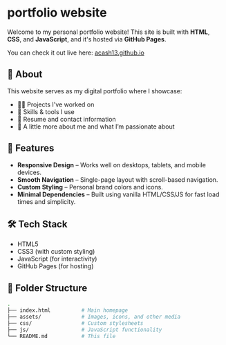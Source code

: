 # portfolio website

Welcome to my personal portfolio website! This site is built with **HTML**, **CSS**, and **JavaScript**, and it's hosted via **GitHub Pages**.

You can check it out live here: [acash13.github.io](https://acash13.github.io)

## 📌 About

This website serves as my digital portfolio where I showcase:

- 👨‍💻 Projects I've worked on
- 🧠 Skills & tools I use
- 📄 Resume and contact information
- 🎯 A little more about me and what I’m passionate about

## 🚀 Features

- **Responsive Design** – Works well on desktops, tablets, and mobile devices.
- **Smooth Navigation** – Single-page layout with scroll-based navigation.
- **Custom Styling** – Personal brand colors and icons.
- **Minimal Dependencies** – Built using vanilla HTML/CSS/JS for fast load times and simplicity.

## 🛠️ Tech Stack

- HTML5
- CSS3 (with custom styling)
- JavaScript (for interactivity)
- GitHub Pages (for hosting)

## 📁 Folder Structure

```bash
.
├── index.html          # Main homepage
├── assets/             # Images, icons, and other media
├── css/                # Custom stylesheets
├── js/                 # JavaScript functionality
└── README.md           # This file
